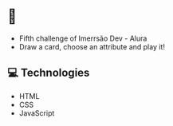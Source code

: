 # :game_die: 
- Fifth challenge of Imerrsão Dev - Alura
- Draw a card, choose an attribute and play it!

## :computer: Technologies
- HTML
- CSS
- JavaScript
